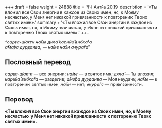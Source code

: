 +++
draft = false
weight = 24888
title = 'ЧЧ Антйа 20.19'
description = '«Ты вложил все Свои энергии в каждое из Своих имен, но, к Моему несчастью, у Меня нет никакой привязанности к повторению Твоих святых имен».'
summary = '«Ты вложил все Свои энергии в каждое из Своих имен, но, к Моему несчастью, у Меня нет никакой привязанности к повторению Твоих святых имен».'
+++

_“сарва-ш́акти на̄ме дила̄ карийа̄ вибха̄га  
а̄ма̄ра дурдаива, — на̄ме на̄хи анура̄га”_

## Пословный перевод

_сарва_\-_ш́акти_ — все энергии; _на̄ме_ — в святое имя; _дила̄_ — Ты вложил; _карийа̄_ _вибха̄га_ — разделив; _а̄ма̄ра_ _дурдаива_ — Моя неудача; _на̄ме_ — к повторению святых имен; _на̄хи_ — нет; _анура̄га_ — привязанности.

## Перевод

**«Ты вложил все Свои энергии в каждое из Своих имен, но, к Моему несчастью, у Меня нет никакой привязанности к повторению Твоих святых имен».**
